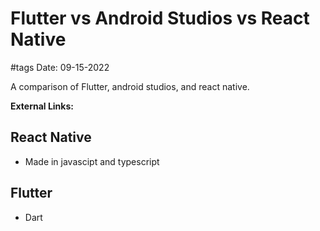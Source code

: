 # Flutter vs Android Studios vs React Native
#tags
Date: 09-15-2022

A comparison of Flutter, android studios, and react native.

**External Links:**


## React Native
* Made in javascipt and typescript

## Flutter
* Dart